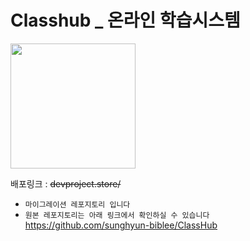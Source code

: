 # Classhub \_ 온라인 학습시스템

<img src="./src/assets/img/Logo.png" width="200px" >

배포링크 : ~~devproject.store/~~ <br/>

- `마이그레이션 레포지토리 입니다`
- `원본 레포지토리는 아래 링크에서 확인하실 수 있습니다` <br/>
  https://github.com/sunghyun-biblee/ClassHub
